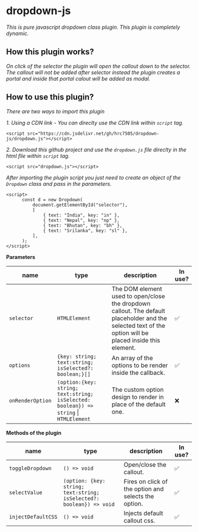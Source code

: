 # dropdown-js
_This is pure javascript dropdown class plugin. This plugin is completely dynamic._

## How this plugin works?
_On click of the selector the plugin will open the callout down to the selector. 
The callout will not be added after selector instead the plugin creates a portal and inside that portal calout will be added as modal._

## How to use this plugin?
_There are two ways to import this plugin_

  _1. Using a CDN link - You can direclty use the CDN link within `script` tag._
  
    <script src="https://cdn.jsdelivr.net/gh/hrc7505/dropdown-js/dropdown.js"></script>
       
  
 _2. Download this github project and use the `dropdown.js` file direclty in the html file within `script` tag._
  
    <script src="dropdown.js"></script>
        
        
_After importing the plugin script you just need to create an object of the `Dropdown` class and pass in the parameters._
  ```
  <script>
        const d = new Dropdown(
            document.getElementById("selector"),
            [
                { text: "India", key: "in" },
                { text: "Nepal", key: "np" },
                { text: "Bhutan", key: "bh" },
                { text: "Srilanka", key: "sl" },
            ],
        );
  </script>
  ```
  
  **Parameters**

| name | type | description | In use? |
| ---- | ---- | ----------- | ------- |
| `selector` | `HTMLElement` | The DOM element used to open/close the dropdown callout. The default placeholder and the selected text of the option will be placed inside this element. | ✅ |
| `options` | `{key: string; text:string; isSelected?: boolean;}[]` | An array of the options to be render inside the callback. | ✅ |
| `onRenderOption` | `(option:{key: string; text:string; isSelected: boolean}) => string` &#124; `HTMLElement` | The custom option design to render in place of the default one. | ❌ |

  **Methods of the plugin**

| name | type | description | In use? |
| ---- | ---- | ----------- | ------- |
| `toggleDropdown` | `() => void` | Open/close the callout. | ✅ |
| `selectValue` | `(option: {key: string; text:string; isSelected?: boolean}) => void` | Fires on click of the option and selects the option.  | ✅ |
| `injectDefaultCSS` | `() => void` | Injects default callout css. | ✅ |
 
